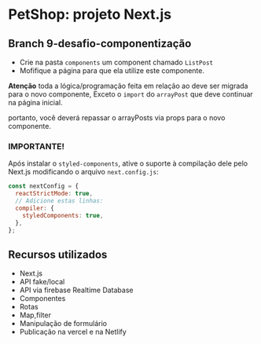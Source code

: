 # PetShop: projeto Next.js

## Branch 9-desafio-componentização

- Crie na pasta `components` um component chamado `ListPost`
- Mofifique a página para que ela utilize este componente.

**Atenção** toda a lógica/programação feita em relação ao <StyledListaPosts> deve ser migrada para o novo componente, Exceto o `import` do `arrayPost` que deve continuar na página inicial.

portanto, você deverá repassar o arrayPosts via props para o novo componente.

### IMPORTANTE!

Após instalar o `styled-components`, ative o suporte à compilação dele pelo Next.js modificando o arquivo `next.config.js`:

```javascript
const nextConfig = {
  reactStrictMode: true,
  // Adicione estas linhas:
  compiler: {
    styledComponents: true,
  },
};
```

## Recursos utilizados

- Next.js
- API fake/local
- API via firebase Realtime Database
- Componentes
- Rotas
- Map,filter
- Manipulação de formulário
- Publicação na vercel e na Netlify
